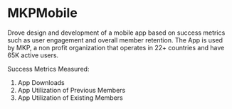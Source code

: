# MKPMobile
Drove design and development of a mobile app based on success metrics such as user engagement and overall member retention. 
The App is used by MKP, a non profit organization that operates in 22+ countries and have 65K active users. 

Success Metrics Measured:
1. App Downloads
2. App Utilization of Previous Members
3. App Utilization of Existing Members
